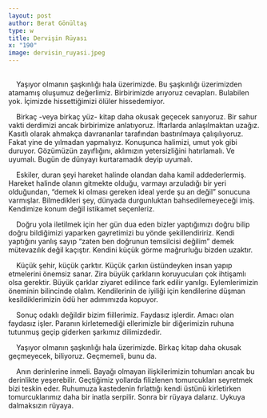 ```yaml
---
layout: post
author: Berat Gönültaş
type: w
title: Dervişin Rüyası
x: "190"
image: dervisin_ruyasi.jpeg
---
```

<br/>
&nbsp;&nbsp;&nbsp;&nbsp;Yaşıyor olmanın şaşkınlığı hala üzerimizde. Bu şaşkınlığı üzerimizden atamamış oluşumuz değerlimiz. Birbirimizde arıyoruz cevapları. Bulabilen yok. İçimizde hissettiğimizi ölüler hissedemiyor.

&nbsp;&nbsp;&nbsp;&nbsp;Birkaç -veya birkaç yüz- kitap daha okusak geçecek sanıyoruz. Bir sahur vakti derdimizi ancak birbirimize anlatıyoruz. İftarlarda anlaşılmaktan uzağız. Kasıtlı olarak ahmakça davrananlar tarafından bastırılmaya çalışılıyoruz. Fakat yine de yılmadan yapmalıyız. Konuşunca halimizi, umut yok gibi duruyor. Gözümüzün zayıflığını, aklımızın yetersizliğini hatırlamalı. Ve uyumalı. Bugün de dünyayı kurtaramadık deyip uyumalı.

&nbsp;&nbsp;&nbsp;&nbsp;Eskiler, duran şeyi hareket halinde olandan daha kamil addederlermiş. Hareket halinde olanın gitmekte olduğu, varmayı arzuladığı bir yeri olduğundan, “demek ki olması gereken ideal yerde şu an değil” sonucuna varmışlar. Bilmedikleri şey, dünyada durgunluktan bahsedilemeyeceği imiş. Kendimize konum değil istikamet seçenleriz.

&nbsp;&nbsp;&nbsp;&nbsp;Doğru yola iletilmek için her gün dua eden bizler yaptığımızı doğru bilip doğru bildiğimizi yaparken gayretimizi bu yönde şekillendiririz. Kendi yaptığını yanlış sayıp “zaten ben doğrunun temsilcisi değilim” demek mütevazılık değil kaçıştır. Kendini küçük görme mağrurluğu bizden uzaktır.

&nbsp;&nbsp;&nbsp;&nbsp;Küçük şehir, küçük çarktır. Küçük çarkın üstündeyken insan yapıp etmelerini önemsiz sanar. Zira büyük çarkların koruyucuları çok ihtişamlı olsa gerektir. Büyük çarklar ziyaret edilince fark edilir yanılgı. Eylemlerimizin öneminin bilincinde olalım. Kendilerinin de iyiliği için kendilerine düşman kesildiklerimizin ödü her adımımızda kopuyor.

&nbsp;&nbsp;&nbsp;&nbsp;Sonuç odaklı değildir bizim fiillerimiz. Faydasız işlerdir. Amacı olan faydasız işler. Paranın kirletemediği ellerimizle bir diğerimizin ruhuna tutunmuş geçip giderken şarkımız dilimizdedir.

&nbsp;&nbsp;&nbsp;&nbsp;Yaşıyor olmanın şaşkınlığı hala üzerimizde. Birkaç kitap daha okusak geçmeyecek, biliyoruz. Geçmemeli, bunu da.

&nbsp;&nbsp;&nbsp;&nbsp;Anın derinlerine inmeli. Bayağı olmayan ilişkilerimizin tohumları ancak bu derinlikte yeşerebilir. Geçtiğimiz yollarda filizlenen tomurcukları seyretmek bizi teskin eder. Ruhumuza kastedenin fırlattığı kendi üstünü kirletirken tomurcuklarımız daha bir inatla serpilir. Sonra bir rüyaya dalarız. Uykuya dalmaksızın rüyaya.
